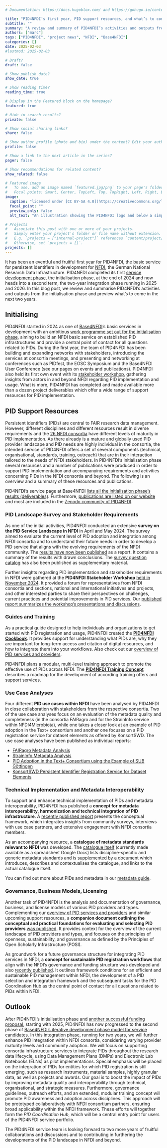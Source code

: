 ```yaml
---
# Documentation: https://docs.hugoblox.com/ and https://gohugo.io/content-management/

title: "PID4NFDI’s first year, PID support resources, and what’s to come next"
subtitle: ""
summary: "A review and summary of PID4NFDI’s activities and outputs from 2024 and a preview of what’s to come in the next two years."
authors: ["marc"]
tags: ["PID4NFDI", "project news", "NFDI", "Base4NFDI"]
categories: []
date: 2025-02-03
#lastmod: 2025-02-03

# Draft?
draft: false

# Show publish date?
show_date: true

# Show reading time?
reading_time: true

# Display in the Featured block on the homepage?
featured: true

# Hide in search results?
private: false

# Show social sharing links?
share: false

# Show author profile (photo and bio) under the content? Edit your author profiles in the content/authors/ folder. Then reference their folder names with the authors front matter option above.
profile: false

# Show a link to the next article in the series?
pager: false

# Show recommendations for related content?
show_related: false

# Featured image
#   To use, add an image named `featured.jpg/png` to your page's folder.
#   Focal points: Smart, Center, TopLeft, Top, TopRight, Left, Right, BottomLeft, Bottom, BottomRight.
image:
  caption: "licensed under [CC BY-SA 4.0](https://creativecommons.org/licenses/by-sa/4.0/), reuses [work by Premeditated](https://w.wiki/CvkA)"
  focal_point: ""
  preview_only: false
  alt_text: "An illustration showing the PID4NFDI logo and below a simplistic space rocket launching from the spelled-out year 2024 to the spelled-out years 2025/2026."

# Projects
#   Associate this post with one or more of your projects.
#   Simply enter your project's folder or file name without extension.
#   E.g. `projects = ["internal-project"]` references `content/project/deep-learning/index.md`.
#   Otherwise, set `projects = []`.
projects: []
---
```


It has been an eventful and fruitful first year for PID4NFDI, the basic service for persistent identifiers in development for [NFDI](https://www.nfdi.de/), the German National Research Data Infrastructure. PID4NFDI completed its first [service development phase](https://base4nfdi.de/process), the initialisation phase, at the end of 2024 and now heads into a second term, the two-year integration phase running in 2025 and 2026. In this blog post, we review and summarise PID4NFDI’s activities and outputs from the initialisation phase and preview what’s to come in the next two years.

<!--more-->

## Initialising

PID4NFDI started in 2024 as one of [Base4NFDI](https://base4nfdi.de/)’s basic services in development with an ambitious [work programme set out for the initialisation phase](https://doi.org/10.5281/zenodo.14281250), aiming to build an NFDI basic service on established PID infrastructures and provide a central point of contact for all questions related to PIDs. During the first year, the team of PID4NFDI has been building and expanding networks with stakeholders, introducing the services at consortia meetings, and presenting and networking at conferences such as PIDfest, the EOSC Symposium and the Base4NFDI User Conference (see our pages on events and publications). PID4NFDI also held its first own event with its [stakeholder workshop](../../events/2024-pid4nfdistakeholderworkshop/), gathering insights from actors in and beyond NFDI regarding PID implementation and usage. What is more, PID4NFDI has completed and made available more than a dozen project deliverables which offer a wide range of support resources for PID implementation.

## PID Support Resources

Persistent identifiers (PIDs) are central to FAIR research data management. However, different disciplines and different resources result in diverse requirements and the [26 NFDI consortia](https://www.nfdi.de/consortia/?lang=en) have different levels of maturity in PID implementation. As there already is a mature and globally used PID provider landscape and PID needs are highly individual in the consortia, the intended service of PID4NFDI offers a set of several components (technical, organisational, standards, training, outreach) that are in their interaction tailored to the needs of NFDI stakeholders. In PID4NFDI’s initialisation phase several resources and a number of publications were produced in order to support PID implementation and accompanying requirements and activities concerning PIDs in the NFDI consortia and beyond. The following is an overview and a summary of these resources and publications.

PID4NFDI’s service page at Base4NFDI [lists all the initialisation phase’s results (deliverables)](https://base4nfdi.de/projects/pid4nfdi). Furthermore, [publications are listed on our website](https://pid.services.base4nfdi.de/publication/) and most are included in the [Zenodo community of PID4NFDI](https://zenodo.org/communities/pid4nfdi/records).

### PID Landscape Survey and Stakeholder Requirements

As one of the initial activities, PID4NFDI conducted an extensive **survey on the PID Service Landscape in NFDI** in April and May 2024. The survey aimed to evaluate the current level of PID adoption and integration among NFDI consortia and to understand their future needs in order to develop a PID service that aligns with the evolving requirements of the NFDI community. The [results have now been published](https://doi.org/10.5281/zenodo.14652295) as a report. It contains a summary of the results with drawn conclusions. The [survey question catalog](https://doi.org/10.5281/zenodo.14327774) has also been published as supplementary material.

Further insights regarding PID implementation and stakeholder requirements in NFDI were gathered at the **PID4NFDI Stakeholder Workshop** [held in November 2024](../../events/2024-pid4nfdistakeholderworkshop/). It provided a forum for representatives from NFDI consortia and sections, national and international initiatives and projects, and other interested parties to share their perspectives on challenges, current practices and potential improvements in PID services. Our [published report summarizes the workshop’s presentations and discussions](https://doi.org/10.5281/zenodo.14232461).

### Guides and Training

As a practical guide designed to help individuals and organizations to get started with PID registration and usage, PID4NFDI created the [**PID4NFDI Cookbook**](https://pid4nfdi-training.readthedocs.io/en/latest/). It provides support for understanding what PIDs are, why they are important for long-term access and citation of digital resources, and how to integrate them into your workflows. Also check out our [overview of PID services and providers](../../get-pid/services-provider/).

PID4NFDI plans a modular, multi-level training approach to promote the effective use of PIDs across NFDI. The [**PID4NFDI Training Concept**](https://doi.org/10.5281/zenodo.14267399) describes a roadmap for the development of according training offers and support services.

### Use Case Analyses

Four different **PID use cases within NFDI** have been analysed by PID4NFDI in close collaboration with stakeholders from the respective consortia. Two of the use case analyses focus on an evaluation of the metadata quality and completeness (in the consortia FAIRagro and for the StrainInfo service within NFDI4Microbiota), while one takes a closer look at an example of PID adoption in the Text+ consortium and another one focuses on a PID registration service for dataset elements as offered by KonsortSWD. The use case analyses have been published as individual reports:
- [FAIRagro Metadata Analysis](https://doi.org/10.5281/zenodo.14506202)
- [StrainInfo Metadata Analysis](https://doi.org/10.5281/zenodo.14357800)
- [PID Adoption in the Text+ Consortium using the Example of SUB Göttingen](https://doi.org/10.5281/zenodo.14327691)
- [KonsortSWD Persistent Identifier Registration Service for Dataset Elements](https://doi.org/10.5281/zenodo.14327770)

### Technical Implementation and Metadata Interoperability

To support and enhance technical implementation of PIDs and metadata interoperability, PID4NFDI has published a **concept for metadata interoperability, harmonization and technical integration of PID infrastructure**. A [recently published report](https://doi.org/10.5281/zenodo.14506138) presents the conceptual framework, which integrates insights from community surveys, interviews with use case partners, and extensive engagement with NFDI consortia members.

As an accompanying resource, a **catalogue of metadata standards relevant to NFDI** was developed. The [catalogue itself](https://docs.google.com/spreadsheets/d/1mWpqGqsl_y17YI2-9XE8RFucIUy-qJtQ64bI0OvcrL0/edit?gid=103618958#gid=103618958) (currently made available as a spreadsheet Google Docs) lists discipline-specific and generic metadata standards and is [supplemented by a document](https://doi.org/10.5281/zenodo.14512768) which introduces, describes and contextualises the catalogue, and links to the actual catalogue itself.

You can find out more about PIDs and metadata in our [metadata guide](../../services/metadata-support-assessment/).

### Governance, Business Models, Licensing

Another task of PID4NFDI is the analysis and documentation of governance, business, and license models of various PID providers and types. Complementing our [overview of PID services and providers](../../get-pid/services-provider/) and similar upcoming support resources, a **companion document outlining the conceptual and practical foundations for evaluating and selecting PID providers** [was published](https://doi.org/10.5281/zenodo.14328204). It provides context for the overview of the current landscape of PID providers and types, and focuses on the principles of openness, sustainability, and governance as defined by the Principles of Open Scholarly Infrastructure (POSI).

As groundwork for a future governance structure for integrating PID services in NFDI, a **concept for sustainable PID registration workflows** that align with the NFDI’s governance and funding structure was developed and also [recently published](https://doi.org/10.5281/zenodo.14267446). It outlines framework conditions for an efficient and sustainable PID management within NFDI, the development of a PID selection and integration framework and the subsequent tasks for the PID Coordination Hub as the central point of contact for all questions related to PIDs within NFDI.

## Outlook

After PID4NFDI’s initialisation phase and [another successful funding proposal](../../blog/pid4nfdi-funding-integration-phase/), starting with 2025, PID4NFDI has now progressed to the second phase of [Base4NFDI’s iterative development phase model for service candidates](https://base4nfdi.de/process). In this integration phase, running for two years, we will further enhance PID integration within NFDI consortia, considering varying provider maturity levels and community adoption. We will focus on supporting consortia infrastructure services to integrate PIDs throughout the research data lifecycle, using Data Management Plans (DMPs) and Electronic Lab Notebooks (ELNs) as pilot implementations. Special emphasis will be placed on the integration of PIDs for entities for which PID registration is still emerging, such as research instruments, material samples, highly granular data, as well as projects and awards. Our goal is to boost the impact of PIDs by improving metadata quality and interoperability through technical, organisational, and strategic measures. Furthermore, governance guidelines, outreach efforts, and an extended, modular training concept will promote PID awareness and adoption across disciplines. This approach will be prototyped collaboratively with NFDI consortium partners, ensuring broad applicability within the NFDI framework. These efforts will together form the _PID Coordination Hub_, which will be a central entry point for users of the PID4NFDI service portfolio.

The PID4NFDI service team is looking forward to two more years of fruitful collaborations and discussions and to contributing in furthering the developments of the PID landscape in NFDI and beyond.